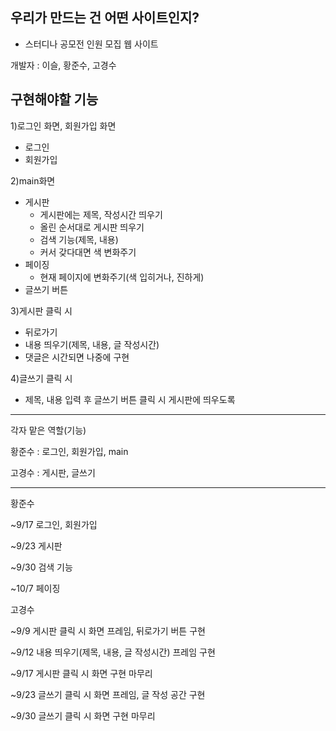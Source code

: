 ## 우리가 만드는 건 어떤 사이트인지?
- 스터디나 공모전 인원 모집 웹 사이트


개발자 : 이슬, 황준수, 고경수


## 구현해야할 기능
1)로그인 화면, 회원가입 화면
- 로그인
- 회원가입

2)main화면
- 게시판
  - 게시판에는 제목, 작성시간 띄우기
  - 올린 순서대로 게시판 띄우기
  - 검색 기능(제목, 내용)
  - 커서 갖다대면 색 변화주기
- 페이징
  - 현재 페이지에 변화주기(색 입히거나, 진하게)
- 글쓰기 버튼 

3)게시판 클릭 시
- 뒤로가기
- 내용 띄우기(제목, 내용, 글 작성시간)
- 댓글은 시간되면 나중에 구현

4)글쓰기 클릭 시
- 제목, 내용 입력 후 글쓰기 버튼 클릭 시 게시판에 띄우도록
----------------------------------------------------------
각자 맡은 역할(기능)

황준수 : 로그인, 회원가입, main

고경수 : 게시판, 글쓰기

----------------------------------------------------------
황준수

~9/17 로그인, 회원가입

~9/23 게시판

~9/30 검색 기능

~10/7 페이징



고경수

~9/9 게시판 클릭 시 화면 프레임, 뒤로가기 버튼 구현

~9/12 내용 띄우기(제목, 내용, 글 작성시간) 프레임 구현

~9/17 게시판 클릭 시 화면 구현 마무리

~9/23 글쓰기 클릭 시 화면 프레임, 글 작성 공간 구현

~9/30 글쓰기 클릭 시 화면 구현 마무리

